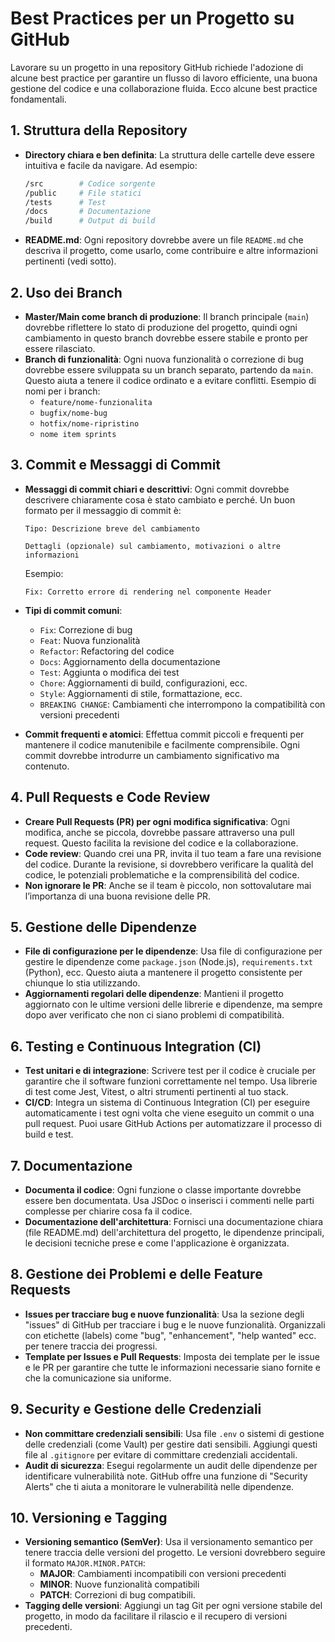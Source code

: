 # Best Practices per un Progetto su GitHub

Lavorare su un progetto in una repository GitHub richiede l'adozione di alcune best practice per garantire un flusso di lavoro efficiente, una buona gestione del codice e una collaborazione fluida. Ecco alcune best practice fondamentali.

## 1. Struttura della Repository

- **Directory chiara e ben definita**: La struttura delle cartelle deve essere intuitiva e facile da navigare. Ad esempio:

  ```bash
  /src        # Codice sorgente
  /public     # File statici
  /tests      # Test
  /docs       # Documentazione
  /build      # Output di build
  ```

- **README.md**: Ogni repository dovrebbe avere un file `README.md` che descriva il progetto, come usarlo, come contribuire e altre informazioni pertinenti (vedi sotto).

## 2. Uso dei Branch

- **Master/Main come branch di produzione**: Il branch principale (`main`) dovrebbe riflettere lo stato di produzione del progetto, quindi ogni cambiamento in questo branch dovrebbe essere stabile e pronto per essere rilasciato.
- **Branch di funzionalità**: Ogni nuova funzionalità o correzione di bug dovrebbe essere sviluppata su un branch separato, partendo da `main`. Questo aiuta a tenere il codice ordinato e a evitare conflitti.
  Esempio di nomi per i branch:
  - `feature/nome-funzionalita`
  - `bugfix/nome-bug`
  - `hotfix/nome-ripristino`
  - `nome item sprints`

## 3. Commit e Messaggi di Commit

- **Messaggi di commit chiari e descrittivi**: Ogni commit dovrebbe descrivere chiaramente cosa è stato cambiato e perché. Un buon formato per il messaggio di commit è:

  ```text
  Tipo: Descrizione breve del cambiamento

  Dettagli (opzionale) sul cambiamento, motivazioni o altre informazioni
  ```

  Esempio:

  ```text
  Fix: Corretto errore di rendering nel componente Header
  ```

- **Tipi di commit comuni**:

  - `Fix`: Correzione di bug
  - `Feat`: Nuova funzionalità
  - `Refactor`: Refactoring del codice
  - `Docs`: Aggiornamento della documentazione
  - `Test`: Aggiunta o modifica dei test
  - `Chore`: Aggiornamenti di build, configurazioni, ecc.
  - `Style`: Aggiornamenti di stile, formattazione, ecc.
  - `BREAKING CHANGE`: Cambiamenti che interrompono la compatibilità con versioni precedenti

- **Commit frequenti e atomici**: Effettua commit piccoli e frequenti per mantenere il codice manutenibile e facilmente comprensibile. Ogni commit dovrebbe introdurre un cambiamento significativo ma contenuto.

## 4. Pull Requests e Code Review

- **Creare Pull Requests (PR) per ogni modifica significativa**: Ogni modifica, anche se piccola, dovrebbe passare attraverso una pull request. Questo facilita la revisione del codice e la collaborazione.
- **Code review**: Quando crei una PR, invita il tuo team a fare una revisione del codice. Durante la revisione, si dovrebbero verificare la qualità del codice, le potenziali problematiche e la comprensibilità del codice.
- **Non ignorare le PR**: Anche se il team è piccolo, non sottovalutare mai l’importanza di una buona revisione delle PR.

## 5. Gestione delle Dipendenze

- **File di configurazione per le dipendenze**: Usa file di configurazione per gestire le dipendenze come `package.json` (Node.js), `requirements.txt` (Python), ecc. Questo aiuta a mantenere il progetto consistente per chiunque lo stia utilizzando.
- **Aggiornamenti regolari delle dipendenze**: Mantieni il progetto aggiornato con le ultime versioni delle librerie e dipendenze, ma sempre dopo aver verificato che non ci siano problemi di compatibilità.

## 6. Testing e Continuous Integration (CI)

- **Test unitari e di integrazione**: Scrivere test per il codice è cruciale per garantire che il software funzioni correttamente nel tempo. Usa librerie di test come Jest, Vitest, o altri strumenti pertinenti al tuo stack.
- **CI/CD**: Integra un sistema di Continuous Integration (CI) per eseguire automaticamente i test ogni volta che viene eseguito un commit o una pull request. Puoi usare GitHub Actions per automatizzare il processo di build e test.

## 7. Documentazione

- **Documenta il codice**: Ogni funzione o classe importante dovrebbe essere ben documentata. Usa JSDoc o inserisci i commenti nelle parti complesse per chiarire cosa fa il codice.
- **Documentazione dell'architettura**: Fornisci una documentazione chiara (file README.md) dell'architettura del progetto, le dipendenze principali, le decisioni tecniche prese e come l'applicazione è organizzata.

## 8. Gestione dei Problemi e delle Feature Requests

- **Issues per tracciare bug e nuove funzionalità**: Usa la sezione degli "issues" di GitHub per tracciare i bug e le nuove funzionalità. Organizzali con etichette (labels) come "bug", "enhancement", "help wanted" ecc. per tenere traccia dei progressi.
- **Template per Issues e Pull Requests**: Imposta dei template per le issue e le PR per garantire che tutte le informazioni necessarie siano fornite e che la comunicazione sia uniforme.

## 9. Security e Gestione delle Credenziali

- **Non committare credenziali sensibili**: Usa file `.env` o sistemi di gestione delle credenziali (come Vault) per gestire dati sensibili. Aggiungi questi file al `.gitignore` per evitare di committare credenziali accidentali.
- **Audit di sicurezza**: Esegui regolarmente un audit delle dipendenze per identificare vulnerabilità note. GitHub offre una funzione di "Security Alerts" che ti aiuta a monitorare le vulnerabilità nelle dipendenze.

## 10. Versioning e Tagging

- **Versioning semantico (SemVer)**: Usa il versionamento semantico per tenere traccia delle versioni del progetto. Le versioni dovrebbero seguire il formato `MAJOR.MINOR.PATCH`:
  - **MAJOR**: Cambiamenti incompatibili con versioni precedenti
  - **MINOR**: Nuove funzionalità compatibili
  - **PATCH**: Correzioni di bug compatibili.
- **Tagging delle versioni**: Aggiungi un tag Git per ogni versione stabile del progetto, in modo da facilitare il rilascio e il recupero di versioni precedenti.
